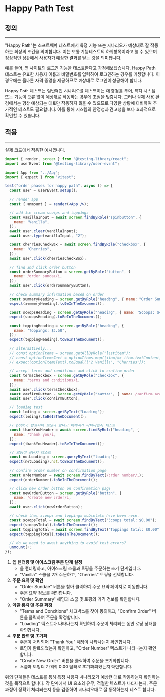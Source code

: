 # Happy Path Test

## 정의

---

"Happy Path"는 소프트웨어 테스트에서 특정 기능 또는 시나리오가 예상대로 잘 작동하는 최상의 조건을 의미합니다. 이는 보통 기능테스트의 하위항목이라고 볼 수 있으며 정상적인 상황에서 사용자가 예상한 결과를 얻는 것을 의미합니다.

예를 들어, 웹 사이트의 로그인 기능을 테스트한다고 가정해보겠습니다. Happy Path 테스트는 유효한 사용자 이름과 비밀번호를 입력하여 로그인하는 경우를 가정합니다. 이 경우에는 올바른 자격 증명을 제공하므로 예상대로 로그인이 성공해야 합니다.

Happy Path 테스트는 일반적인 시나리오를 테스트하는 데 중점을 두며, 특히 시스템 또는 기능이 오류 없이 예상대로 작동하는 경우에 초점을 맞춥니다. 그러나 실제 사용 환경에서는 항상 예상되는 대로만 작동하지 않을 수 있으므로 다양한 상황에 대비하여 추가적인 테스트도 필요합니다. 이를 통해 시스템의 안정성과 견고성을 보다 효과적으로 확인할 수 있습니다.

## 적용

---

실제 코드에서 적용한 예시입니다.

```jsx
import { render, screen } from "@testing-library/react";
import userEvent from "@testing-library/user-event";

import App from "../App";
import { expect } from "vitest";

test("order phases for happy path", async () => {
  const user = userEvent.setup();

  // render app
  const { unmount } = render(<App />);

  // add ice cream scoops and toppings
  const vanillaInput = await screen.findByRole("spinbutton", {
    name: "Vanilla",
  });
  await user.clear(vanillaInput);
  await user.type(vanillaInput, "2");

  const cherriesCheckBox = await screen.findByRole("checkbox", {
    name: "Cherries",
  });
  await user.click(cherriesCheckBox);

  // find and click order button
  const orderSummaryButton = screen.getByRole("button", {
    name: /order sundae/i,
  });
  await user.click(orderSummaryButton);

  // check summary information based on order
  const summaryHeading = screen.getByRole("heading", { name: "Order Summary" });
  expect(summaryHeading).toBeInTheDocument();

  const scoopsHeading = screen.getByRole("heading", { name: "Scoops: $4.00" });
  expect(scoopsHeading).toBeInTheDocument();

  const toppingHeading = screen.getByRole("heading", {
    name: "Toppings: $1.50",
  });
  expect(toppingHeading).toBeInTheDocument();

  // alternatively...
  // const optionItems = screen.getAllByRole("listitem");
  // const optionItemsText = optionItems.map((item)=> item.textContent)
  // expect(optionItemsText).toEqual(["2 Vanilla", "Cherries"]);

  // accept terms and conditions and click to confirm order
  const termsCheckbox = screen.getByRole("checkbox", {
    name: /terms and conditions/i,
  });
  await user.click(termsCheckbox);
  const confirmButton = screen.getByRole("button", { name: /confirm order/i });
  await user.click(confirmButton);

  // loading test
  const loding = screen.getByText("Loading");
  expect(loding).toBeInTheDocument();

  // post가 완료되어 로딩이 끝나고 메세지가 나타나는지 테스트
  const thankYouHeader = await screen.findByRole("heading", {
    name: /thank you/i,
  });
  expect(thankYouHeader).toBeInTheDocument();

  // 로딩이 끝난지 테스트
  const notLoading = screen.queryByText("loading");
  expect(notLoading).not.toBeInTheDocument();

  // confirm order number on confirmation page
  const orderNumber = await screen.findByText(/order number/i);
  expect(orderNumber).toBeInTheDocument();

  // click new order button on confirmation page
  const newOrderButton = screen.getByRole("button", {
    name: /create new order/i,
  });
  await user.click(newOrderButton);

  // check that scoops and toppings subtotals have been reset
  const scoopsTotal = await screen.findByText("Scoops total: $0.00");
  expect(scoopsTotal).toBeInTheDocument();
  const toppingTotal = await screen.findByText("Toppings total: $0.00");
  expect(toppingTotal).toBeInTheDocument();

  // do we need to await anything to avoid test errors?
  unmount();
});
```

1. **앱 렌더링 및 아이스크림 주문 단계 설정**
    - <APP />을 렌더링하고, 아이스크림 스쿱과 토핑을 주문하는 초기 단계입니다.
    - "Vanilla" 스쿱을 2개 주문하고, "Cherries" 토핑을 선택합니다.
2. **주문 요약 및 확인**
    - "Order Sundae" 버튼을 찾아 클릭하여 주문 요약 페이지로 이동합니다.
    - 주문 요약 정보를 확인합니다.
    - "Order Summary" 헤딩과 스쿱 및 토핑의 가격 정보를 확인합니다.
3. **약관 동의 및 주문 확정**
    - "Terms and Conditions" 체크박스를 찾아 동의하고, "Confirm Order" 버튼을 클릭하여 주문을 확정합니다.
    - "Loading" 텍스트가 나타나는지 확인하여 주문이 처리되는 동안 로딩 상태를 확인합니다.
4. **주문 완료 및 초기화**
    - 주문이 처리되어 "Thank You" 헤딩이 나타나는지 확인합니다.
    - 로딩이 완료되었는지 확인하고, "Order Number" 텍스트가 나타나는지 확인합니다.
    - "Create New Order" 버튼을 클릭하여 주문을 초기화합니다.
    - 스쿱과 토핑의 가격이 0.00 달러로 초기화되었는지 확인합니다.
    

위의 단계들은 테스트를 통해 특정 사용자 시나리오가 예상한 대로 작동하는지 확인하는 것을 목적으로 합니다. 각 단계에서 UI 요소의 유무, 적절한 텍스트가 나타나는지, 주문 과정이 정확히 처리되는지 등을 검증하여 시나리오대로 잘 동작하는지 테스트 합니다.